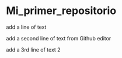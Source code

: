# Mi_primer_repositorio

add a line of text

add a second line of text from Github editor

add a 3rd line of text 2
